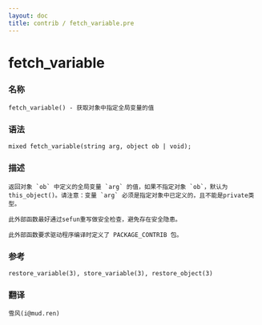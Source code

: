 ```yaml
---
layout: doc
title: contrib / fetch_variable.pre
---
```

# fetch_variable

### 名称

    fetch_variable() - 获取对象中指定全局变量的值

### 语法

    mixed fetch_variable(string arg, object ob | void);

### 描述

    返回对象 `ob` 中定义的全局变量 `arg` 的值，如果不指定对象 `ob`，默认为 this_object()。请注意：变量 `arg` 必须是指定对象中已定义的，且不能是private类型。

    此外部函数最好通过sefun重写做安全检查，避免存在安全隐患。

    此外部函数要求驱动程序编译时定义了 PACKAGE_CONTRIB 包。

### 参考

    restore_variable(3), store_variable(3), restore_object(3)

### 翻译

    雪风(i@mud.ren)
